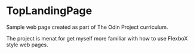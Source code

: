 # TopLandingPage

Sample web page created as part of The Odin Project curriculum. 

The project is menat for get myself more familiar with how to use FlexboX style web pages.  
